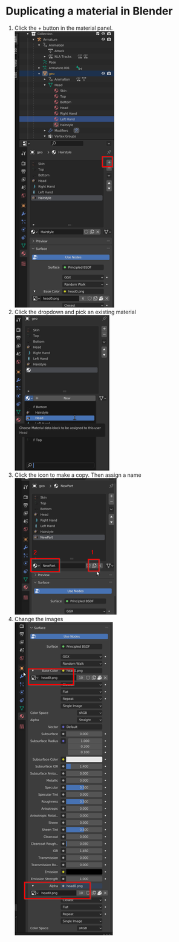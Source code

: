 # Duplicating a material in Blender

1. Click the + button in the material panel.  
![dup-material-1](images/dup-material-1.png)
3. Click the dropdown and pick an existing material  
![dup-material-2](images/dup-material-2.png)
5. Click the icon to make a copy. Then assign a name  
![dup-material-3](images/dup-material-3.png)
7. Change the images  
![dup-material-4](images/dup-material-4.png)


